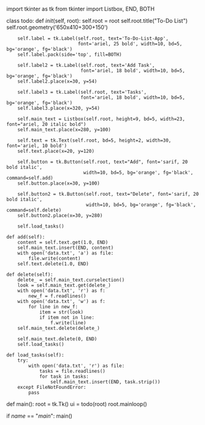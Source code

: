 import tkinter as tk
from tkinter import Listbox, END, BOTH

class todo:
    def _init_(self, root):
        self.root = root
        self.root.title("To-Do List")
        self.root.geometry('650x410+300+150')

        self.label = tk.Label(self.root, text='To-Do-List-App',
                              font='ariel, 25 bold', width=10, bd=5, bg='orange', fg='black')
        self.label.pack(side='top', fill=BOTH)

        self.label2 = tk.Label(self.root, text='Add Task',
                               font='ariel, 18 bold', width=10, bd=5, bg='orange', fg='black')
        self.label2.place(x=30, y=54)

        self.label3 = tk.Label(self.root, text='Tasks',
                               font='ariel, 18 bold', width=10, bd=5, bg='orange', fg='black')
        self.label3.place(x=320, y=54)

        self.main_text = Listbox(self.root, height=9, bd=5, width=23, font="ariel, 20 italic bold")
        self.main_text.place(x=280, y=100)

        self.text = tk.Text(self.root, bd=5, height=2, width=30, font='ariel, 10 bold')
        self.text.place(x=20, y=120)

        self.button = tk.Button(self.root, text="Add", font='sarif, 20 bold italic',
                                width=10, bd=5, bg='orange', fg='black', command=self.add)
        self.button.place(x=30, y=100)

        self.button2 = tk.Button(self.root, text="Delete", font='sarif, 20 bold italic',
                                 width=10, bd=5, bg='orange', fg='black', command=self.delete)
        self.button2.place(x=30, y=280)

        self.load_tasks()

    def add(self):
        content = self.text.get(1.0, END)
        self.main_text.insert(END, content)
        with open('data.txt', 'a') as file:
            file.write(content)
        self.text.delete(1.0, END)

    def delete(self):
        delete_ = self.main_text.curselection()
        look = self.main_text.get(delete_)
        with open('data.txt', 'r') as f:
            new_f = f.readlines()
        with open('data.txt', 'w') as f:
            for line in new_f:
                item = str(look)
                if item not in line:
                    f.write(line)
        self.main_text.delete(delete_)

        self.main_text.delete(0, END)
        self.load_tasks()

    def load_tasks(self):
        try:
            with open('data.txt', 'r') as file:
                tasks = file.readlines()
                for task in tasks:
                    self.main_text.insert(END, task.strip())
        except FileNotFoundError:
            pass

def main():
    root = tk.Tk()
    ui = todo(root)
    root.mainloop()

if _name_ == "_main_":
    main()
